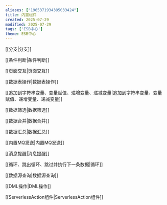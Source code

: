 ```yaml
---
aliases: ["1965371934385033424"]
title: 内置组件
created: 2025-07-29
modified: 2025-07-29
tags: ['ESB中心']
theme: ESB中心
---
```


[[分支|分支]]

[[条件判断|条件判断]]

[[页面交互|页面交互]]

[[数据表操作|数据表操作]]

[[追加到字符串变量、变量赋值、递增变量、递减变量|追加到字符串变量、变量赋值、递增变量、递减变量]]

[[数据筛选|数据筛选]]

[[数据合并|数据合并]]

[[数据汇总|数据汇总]]

[[内置MQ发送|内置MQ发送]]

[[消息提醒|消息提醒]]

[[循环、跳出循环、跳过并执行下一条数据|循环]]

[[数据源查询|数据源查询]]

[[DML操作|DML操作]]

[[ServerlessAction组件|ServerlessAction组件]]